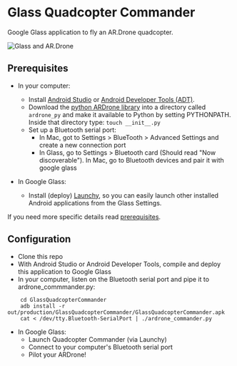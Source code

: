 Glass Quadcopter Commander
==========================

Google Glass application to fly an AR.Drone quadcopter.

![Glass and AR.Drone](http://jose-troche.github.io/GlassQuadcopterCommanderPy/img/glass-ardrone.png)
## Prerequisites
* In your computer:
    * Install [Android Studio](http://developer.android.com/sdk/installing/studio.html) or
      [Android Developer Tools (ADT)](http://developer.android.com/sdk/installing/bundle.html).
    * Download the [python ARDrone library](https://github.com/venthur/python-ardrone) into a 
      directory called `ardrone_py` and
      make it available to Python by setting PYTHONPATH. Inside that directory type: `touch __init__.py`
    * Set up a Bluetooth serial port:
      * In Mac, got to Settings > BlueTooth > Advanced Settings and create a new connection port
      * In Glass, go to Settings > Bluetooth card (Should read "Now discoverable"). 
        In Mac, go to Bluetooth devices and pair it with google glass

* In Google Glass:
    * Install (deploy) [Launchy](https://github.com/kaze0/launchy), so you can easily launch other
      installed Android applications from the Glass Settings.

If you need more specific details read [prerequisites](prerequisites.md).

## Configuration
* Clone this repo
* With Android Studio or Android Developer Tools, compile and deploy this application to
Google Glass
* In your computer, listen on the Bluetooth serial port and pipe it to ardrone_commmander.py:

```
    cd GlassQuadcopterCommander
    adb install -r out/production/GlassQuadcopterCommander/GlassQuadcopterCommander.apk
    cat < /dev/tty.Bluetooth-SerialPort | ./ardrone_commander.py
```
* In Google Glass:
    * Launch Quadcopter Commander (via Launchy)
    * Connect to your computer's Bluetooth serial port
    * Pilot your ARDrone!
